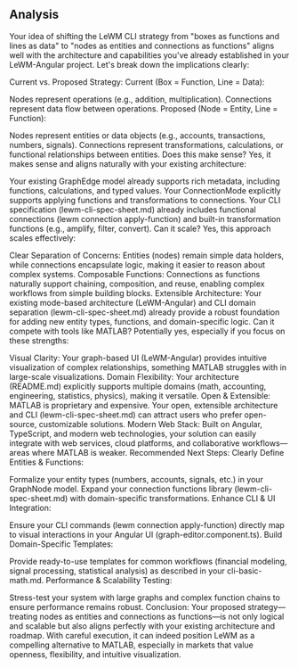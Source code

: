 ## Analysis

Your idea of shifting the LeWM CLI strategy from "boxes as functions and lines as data" to "nodes as entities and connections as functions" aligns well with the architecture and capabilities you've already established in your LeWM-Angular project. Let's break down the implications clearly:

Current vs. Proposed Strategy:
Current (Box = Function, Line = Data):

Nodes represent operations (e.g., addition, multiplication).
Connections represent data flow between operations.
Proposed (Node = Entity, Line = Function):

Nodes represent entities or data objects (e.g., accounts, transactions, numbers, signals).
Connections represent transformations, calculations, or functional relationships between entities.
Does this make sense?
Yes, it makes sense and aligns naturally with your existing architecture:

Your existing GraphEdge model already supports rich metadata, including functions, calculations, and typed values.
Your ConnectionMode explicitly supports applying functions and transformations to connections.
Your CLI specification (lewm-cli-spec-sheet.md) already includes functional connections (lewm connection apply-function) and built-in transformation functions (e.g., amplify, filter, convert).
Can it scale?
Yes, this approach scales effectively:

Clear Separation of Concerns: Entities (nodes) remain simple data holders, while connections encapsulate logic, making it easier to reason about complex systems.
Composable Functions: Connections as functions naturally support chaining, composition, and reuse, enabling complex workflows from simple building blocks.
Extensible Architecture: Your existing mode-based architecture (LeWM-Angular) and CLI domain separation (lewm-cli-spec-sheet.md) already provide a robust foundation for adding new entity types, functions, and domain-specific logic.
Can it compete with tools like MATLAB?
Potentially yes, especially if you focus on these strengths:

Visual Clarity: Your graph-based UI (LeWM-Angular) provides intuitive visualization of complex relationships, something MATLAB struggles with in large-scale visualizations.
Domain Flexibility: Your architecture (README.md) explicitly supports multiple domains (math, accounting, engineering, statistics, physics), making it versatile.
Open & Extensible: MATLAB is proprietary and expensive. Your open, extensible architecture and CLI (lewm-cli-spec-sheet.md) can attract users who prefer open-source, customizable solutions.
Modern Web Stack: Built on Angular, TypeScript, and modern web technologies, your solution can easily integrate with web services, cloud platforms, and collaborative workflows—areas where MATLAB is weaker.
Recommended Next Steps:
Clearly Define Entities & Functions:

Formalize your entity types (numbers, accounts, signals, etc.) in your GraphNode model.
Expand your connection functions library (lewm-cli-spec-sheet.md) with domain-specific transformations.
Enhance CLI & UI Integration:

Ensure your CLI commands (lewm connection apply-function) directly map to visual interactions in your Angular UI (graph-editor.component.ts).
Build Domain-Specific Templates:

Provide ready-to-use templates for common workflows (financial modeling, signal processing, statistical analysis) as described in your cli-basic-math.md.
Performance & Scalability Testing:

Stress-test your system with large graphs and complex function chains to ensure performance remains robust.
Conclusion:
Your proposed strategy—treating nodes as entities and connections as functions—is not only logical and scalable but also aligns perfectly with your existing architecture and roadmap. With careful execution, it can indeed position LeWM as a compelling alternative to MATLAB, especially in markets that value openness, flexibility, and intuitive visualization.